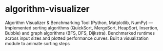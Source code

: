 # algorithm-visualizer
Algorithm Visualizer &amp; Benchmarking Tool (Python, Matplotlib, NumPy) — Implemented sorting algorithms (QuickSort, MergeSort, HeapSort, Insertion, Bubble) and graph algorithms (BFS, DFS, Dijkstra). Benchmarked runtimes across input sizes and plotted performance curves. Built a visualization module to animate sorting steps
